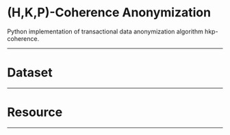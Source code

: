 <h1>(H,K,P)-Coherence Anonymization </h1>
Python implementation of transactional data anonymization algorithm hkp-coherence.
<hr>

<h2></h2>
<h1>Dataset</h1>
<hr>

<h1>Resource</h1>
<hr>
